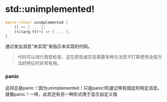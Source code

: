 # std::unimplemented!

```rust
macro_rules! unimplemented {
    () => { ... };
    ($($arg:tt)+) => { ... };
}
```

通过发出消息“未实现”来指示未实现的代码。

> 代码可以进行类型检查，这在原型或实现需要多种方法而不打算使用全部方法的特征时非常有用。

### panic

这将总是panic！因为unimplemented！只是panic!的速记带有固定的特定消息。就像panic！一样，此宏还有另一种形式用于显示自定义值